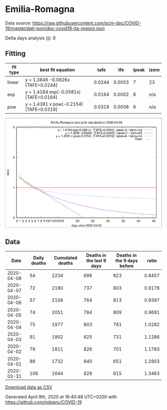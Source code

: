 # Emilia-Romagna

Data source: https://raw.githubusercontent.com/pcm-dpc/COVID-19/master/dati-json/dpc-covid19-ita-regioni.json

Delta days analysis (j): 9

## Fitting 
|fit type|best fit equation|tafe|tfe|ipeak|izero|
|-------|-----|--------|------|---|---|
|linear|y = 1.3846 -0.0626x  [TAFE=0.0244]|0.0244|0.0003|7|23|
|exp|y = 1.4164 exp(-0.0581x)  [TAFE=0.0164]|0.0164|0.0002|6|n/a|
|pow|y = 1.4391 x pow(-0.2154)  [TAFE=0.0319]|0.0319|0.0008|6|n/a|

![Plot](COVID-19_emilia-romagna_j9_2020-04-08.png)

## Data
|Date|Daily deaths|Cumulated deaths|Deaths in the last 9 days|Deaths in the 9 days before|ratio|
|----|----------|-----------|-------|--------------------|-----|
|2020-04-08|54|2234|696|823|0.8457|
|2020-04-07|72|2180|737|803|0.9178|
|2020-04-06|57|2108|764|813|0.9397|
|2020-04-05|74|2051|784|809|0.9691|
|2020-04-04|75|1977|803|781|1.0282|
|2020-04-03|91|1902|825|731|1.1286|
|2020-04-02|79|1811|826|701|1.1783|
|2020-04-01|88|1732|840|651|1.2903|
|2020-03-31|106|1644|828|615|1.3463|

[Download data as CSV](COVID-19_emilia-romagna_j9_2020-04-08.csv)

Generated April 9th, 2020 at 16:40:48 UTC+0200 with https://github.com/robianc/COVID-19
